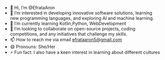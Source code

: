 - 👋 Hi, I’m @EfrataAron
- 👀 I’m interested in developing innovative software solutions, learning new programming languages, and exploring AI and machine learning.
- 🌱 I’m currently learning Kotlin,Python, WebDevelopment
- 💞️ I’m looking to collaborate on open-source projects, coding competitions, and any initiatives that challenge my skills.
- 📫 How to reach me via email efrataaron5@gmail.com
- 😄 Pronouns: She/Her
- ⚡ Fun fact:  I also have a keen interest in learning about different cultures 

<!---
EfrataAron/EfrataAron is a ✨ special ✨ repository because its `README.md` (this file) appears on your GitHub profile.
You can click the Preview link to take a look at your changes.
--->
